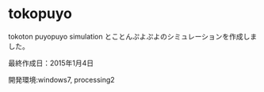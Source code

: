 # tokopuyo
tokoton puyopuyo simulation
とことんぷよぷよのシミュレーションを作成しました。

最終作成日：2015年1月4日

開発環境:windows7, processing2
